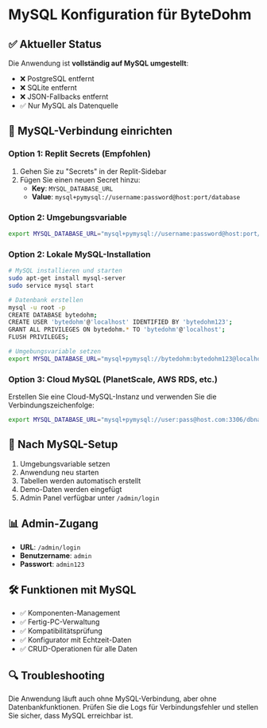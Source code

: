 # MySQL Konfiguration für ByteDohm

## ✅ Aktueller Status
Die Anwendung ist **vollständig auf MySQL umgestellt**:
- ❌ PostgreSQL entfernt
- ❌ SQLite entfernt  
- ❌ JSON-Fallbacks entfernt
- ✅ Nur MySQL als Datenquelle

## 🔧 MySQL-Verbindung einrichten

### Option 1: Replit Secrets (Empfohlen)
1. Gehen Sie zu "Secrets" in der Replit-Sidebar
2. Fügen Sie einen neuen Secret hinzu:
   - **Key**: `MYSQL_DATABASE_URL` 
   - **Value**: `mysql+pymysql://username:password@host:port/database`

### Option 2: Umgebungsvariable
```bash
export MYSQL_DATABASE_URL="mysql+pymysql://username:password@host:port/database"
```

### Option 2: Lokale MySQL-Installation
```bash
# MySQL installieren und starten
sudo apt-get install mysql-server
sudo service mysql start

# Datenbank erstellen
mysql -u root -p
CREATE DATABASE bytedohm;
CREATE USER 'bytedohm'@'localhost' IDENTIFIED BY 'bytedohm123';
GRANT ALL PRIVILEGES ON bytedohm.* TO 'bytedohm'@'localhost';
FLUSH PRIVILEGES;

# Umgebungsvariable setzen
export MYSQL_DATABASE_URL="mysql+pymysql://bytedohm:bytedohm123@localhost:3306/bytedohm"
```

### Option 3: Cloud MySQL (PlanetScale, AWS RDS, etc.)
Erstellen Sie eine Cloud-MySQL-Instanz und verwenden Sie die Verbindungszeichenfolge:
```bash
export MYSQL_DATABASE_URL="mysql+pymysql://user:pass@host.com:3306/dbname?ssl=required"
```

## 🚀 Nach MySQL-Setup
1. Umgebungsvariable setzen
2. Anwendung neu starten
3. Tabellen werden automatisch erstellt
4. Demo-Daten werden eingefügt
5. Admin Panel verfügbar unter `/admin/login`

## 📊 Admin-Zugang
- **URL**: `/admin/login`
- **Benutzername**: `admin`
- **Passwort**: `admin123`

## 🛠️ Funktionen mit MySQL
- ✅ Komponenten-Management
- ✅ Fertig-PC-Verwaltung
- ✅ Kompatibilitätsprüfung
- ✅ Konfigurator mit Echtzeit-Daten
- ✅ CRUD-Operationen für alle Daten

## 🔍 Troubleshooting
Die Anwendung läuft auch ohne MySQL-Verbindung, aber ohne Datenbankfunktionen. Prüfen Sie die Logs für Verbindungsfehler und stellen Sie sicher, dass MySQL erreichbar ist.
